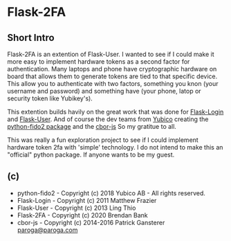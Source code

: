 # Flask-2FA

## Short Intro

Flask-2FA is an extention of Flask-User. I wanted to see if I could make it more easy to implement hardware tokens as a second factor for authentication. Many laptops and phone have cryptographic hardware on board that allows them to generate tokens are tied to that specific device. This allow you to authenticate with two factors, something you knon (your username and password) and something have (your phone, latop or security token like Yubikey's).

This extention builds havily on the great work that was done for [Flask-Login](https://github.com/maxcountryman/flask-login/) and [Flask-User](https://github.com/lingthio/Flask-User/). And of course the dev teams from [Yubico](https://www.yubico.com/) creating the [python-fido2 package](https://github.com/Yubico/python-fido2) and the [cbor-js](https://github.com/paroga/cbor-js) So my gratitue to all.

This was really a fun exploration project to see if I could implement hardware token 2fa with 'simple' technology. I do not intend to make this an "official" python package. If anyone wants to be my guest. 

## (c)

* python-fido2 - Copyright (c) 2018 Yubico AB - All rights reserved.
* Flask-Login - Copyright (c) 2011 Matthew Frazier
* Flask-User - Copyright (c) 2013 Ling Thio
* Flask-2FA - Copyright (c) 2020 Brendan Bank
* cbor-js - Copyright (c) 2014-2016 Patrick Gansterer <paroga@paroga.com>

